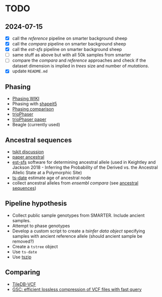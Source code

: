 # TODO

## 2024-07-15

- [x] call the *reference* pipeline on smarter background sheep
- [x] call the *compara* pipeline on smarter background sheep
- [x] call the *est-sfs* pipeline on smarter background sheep
- [ ] same stuff as above but with all 50k samples from smarter
- [ ] compare the *compara* and *reference* approaches and check if the dataset dimension
      is implied in *trees* size and number of *mutations*.
- [x] update `README.md`

## Phasing

* [Phasing WIKI](https://isogg.org/wiki/Phasing)
* Phasing with [shapeit5](https://odelaneau.github.io/shapeit5/)
* [Phasing comparison](https://www.ncbi.nlm.nih.gov/pmc/articles/PMC1380287/)
* [trioPhaser](https://github.com/dmiller903/trioPhaser)
* [trioPhaser paper](https://bmcbioinformatics.biomedcentral.com/articles/10.1186/s12859-021-04470-4)
* Beagle (currently used)

## Ancestral sequences

* [tskit discussion](https://github.com/tskit-dev/tsinfer/discussions/523)
* [paper ancestral](https://academic.oup.com/genetics/article/209/3/897/5930981?login=false)
* [est-sfs](https://sourceforge.net/projects/est-usfs/) software for determining
  ancestral allele (used in Keightley and Jackson 2018 - Inferring the Probability
  of the Derived vs. the Ancestral Allelic State at a Polymorphic Site)
* [ts-date](https://tskit.dev/software/tsdate.html) estimate age of ancestral node
* collect ancestral alleles from *ensembl compara* (see
  [ancestral sequences](https://www.ensembl.org/info/genome/compara/ancestral_sequences.html))

## Pipeline hypothesis

* Collect public sample genotypes from SMARTER. Include ancient samples.
* Attempt to phase genotypes
* Develop a custom script to create a *tsinfer data object* specifying samples
  with ancient reference allele (should ancient sample be removed?)
* Create a `tstree` object
* Use `ts-date`
* Use [tszip](https://pypi.org/project/tszip/)

## Comparing

* [TileDB-VCF](https://docs.tiledb.com/main/integrations-and-extensions/genomics/population-genomics)
* [GSC: efficient lossless compression of VCF files with fast query](https://doi.org/10.1093/gigascience/giae046)
